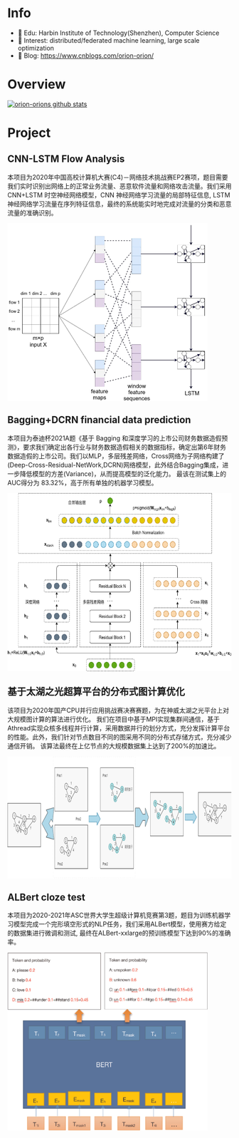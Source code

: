 <!--
 * @Descripttion: 
 * @Version: 1.0
 * @Author: ZhangHongYu
 * @Date: 2022-03-13 11:15:04
 * @LastEditors: ZhangHongYu
 * @LastEditTime: 2022-03-13 14:08:26
-->
# Info

- 🏫 Edu: Harbin Institute of Technology(Shenzhen), Computer Science
- 🔭 Interest: distributed/federated machine learning, large scale optimization
- 📒 Blog: https://www.cnblogs.com/orion-orion/ 


# Overview
[![orion-orions github stats](https://github-readme-stats.vercel.app/api?username=orion-orion)](https://github.com/anuraghazra/github-readme-stats)



# Project
## CNN-LSTM Flow Analysis
本项目为2020年中国高校计算机大赛(C4)－网络技术挑战赛EP2赛项，题目需要我们实时识别出网络上的正常业务流量、恶意软件流量和网络攻击流量。我们采用 CNN+LSTM 时空神经网络模型，CNN 神经网络学习流量的局部特征信息, LSTM 神经网络学习流量在序列特征信息，最终的系统能实时地完成对流量的分类和恶意流量的准确识别。
</p>
<img src="./cnn-lstm.png" width = "450" height = "400"  alt="ALBert cloze test" align=center /> 
</p>

## Bagging+DCRN financial data prediction


本项目为泰迪杯2021A题《基于 Bagging 和深度学习的上市公司财务数据造假预测》，要求我们确定出各行业与财务数据造假相关的数据指标，确定出第6年财务数据造假的上市公司。我们以MLP，多层残差网络，Cross网络为子网络构建了(Deep-Cross-Residual-NetWork,DCRN)网络模型，此外结合Bagging集成，进一步降低模型的方差(Variance)，从而提高模型的泛化能力。 最该在测试集上的AUC得分为 83.32%，高于所有单独的机器学习模型。
</p>
<img src="./bagging+dcrn.png" width = "650" height = "400"  alt="ALBert cloze test" align=center /> 
</p>

## 基于太湖之光超算平台的分布式图计算优化
该项目为2020年国产CPU并行应用挑战赛决赛赛题，为在神威太湖之光平台上对大规模图计算的算法进行优化。 我们在项目中基于MPI实现集群间通信，基于Athread实现众核多线程并行计算，采用数据并行的划分方式，充分发挥计算平台的性能。此外，我们针对节点数目不同的图采用不同的分布式存储方式，充分减少通信开销。 该算法最终在上亿节点的大规模数据集上达到了200%的加速比。

</p>
<img src="./graph-computing.png" width = "850" height = "275"  alt="ALBert cloze test" align=center /> 
</p>


## ALBert cloze test

本项目为2020-2021年ASC世界大学生超级计算机竞赛第3题，题目为训练机器学习模型完成一个完形填空形式的NLP任务，我们采用ALBert模型，使用赛方给定的数据集进行微调和测试, 最终在ALBert-xxlarge的预训练模型下达到90%的准确率。
</p>
<img src="./bert_cloze_test.png" width = "450" height = "400"  alt="ALBert cloze test" align=center /> 
</p>

<!--
**lonelyprince7/lonelyprince7** is a ✨ _special_ ✨ repository because its `README.md` (this file) appears on your GitHub profile.

Here are some ideas to get you started:

- 🔭 I’m currently working on ...
- 🌱 I’m currently learning ...
- 👯 I’m looking to collaborate on ...
- 🤔 I’m looking for help with ...
- 💬 Ask me about ...
- 📫 How to reach me: ...
- 😄 Pronouns: ...
- ⚡ Fun fact: ...
-->
